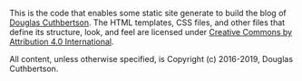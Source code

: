 This is the code that enables some static site generate to build the blog of [Douglas Cuthbertson](http://douglascuthbertson.com/). The HTML templates, CSS files, and other files that define its structure, look, and feel are licensed under [Creative Commons by Attribution 4.0 International](https://creativecommons.org/licenses/by/4.0/).

All content, unless otherwise specified, is Copyright (c) 2016-2019, Douglas Cuthbertson.
